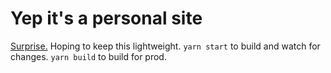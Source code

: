# Yep it's a personal site
[Surprise.](http://www.kraw.cz/) Hoping to keep this lightweight. `yarn start` to build and watch for changes. `yarn build` to build for prod.
